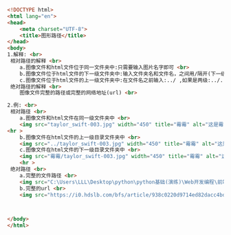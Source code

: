 
<BlogInfo title="15.相对路径和绝对路径" author="白日梦想猿" pv=0 read_times=0 pre_cost_time=0分51秒 category="html5学习" tag_list="['html5学习']" create_time="2020.07.14 17:09:17" update_time="2020.07.14 17:38:00" />

```html
<!DOCTYPE html>
<html lang="en">
<head>
    <meta charset="UTF-8">
    <title>图形路径</title>
</head>
<body>
1.解释: <br>
 相对路径的解释 <br>
    a.图像文件和html文件位于同一文件夹中:只需要输入图片名字即可 <br>
    b.图像文件位于html文件的下一级文件夹中:输入文件夹名和文件名，之间用/隔开(下一级只有一个目录) <br>
    c.图像文件位于html文件的上一级文件夹中:在文件名之前输入:../ ,如果是两级:../../ ,以此类推(下一级只有一个目录) <br>
 绝对路径的解释 <br>
    图像文件完整的路径或完整的网络地址(url) <br>

2.例: <br>
 相对路径 <br>
    a.图像文件和html文件在同一级文件夹中 <br>
    <img src="taylor_swift-003.jpg" width="450" title="霉霉" alt="这是霉霉的图片"> <br>
<hr >
    b.图像文件在html文件的上一级目录文件夹中 <br>
    <img src="../taylor_swift-003.jpg" width="450" title="霉霉" alt="这是霉霉的图片"> <br>
    c.图像文件在html文件的下一级目录文件夹中 <br>
    <img src="霉霉/taylor_swift-003.jpg" width="450" title="霉霉" alt="这是霉霉的图片"> <br>
    <hr >
 绝对路径 <br>
    a.完整的文件路径 <br>
    <img src="C:\Users\LLL\Desktop\python\python基础(演练)\Web开发编程\前端学习\taylor_swift-003.jpg" title="霉霉"> <br>
    b.完整的url <br>
    <img src="https://i0.hdslb.com/bfs/article/938c0220d9714ed82dacc4bd0ed7fd13d1251162.jpg@1320w_2346h.webp" width="500"> <br>



</body>
</html>
```
